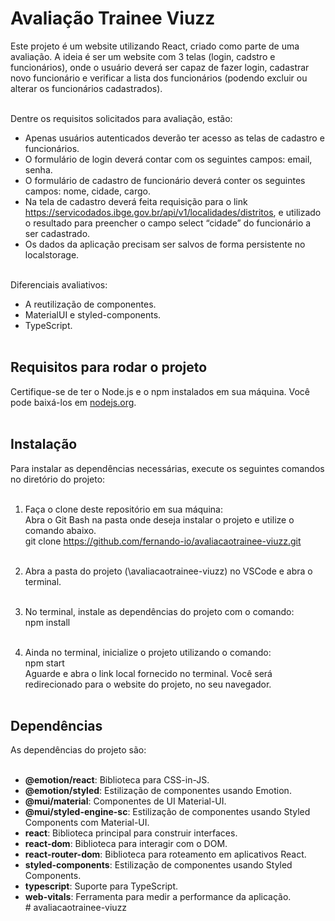<h1>Avaliação Trainee Viuzz</h1>

Este projeto é um website utilizando React, criado como parte de uma avaliação. A ideia é ser um website com 3 telas (login, cadstro e funcionários), onde o usuário deverá ser capaz de fazer login, cadastrar novo funcionário e verificar a lista dos funcionários (podendo excluir ou alterar os funcionários cadastrados).<br><br>

Dentre os requisitos solicitados para avaliação, estão:<br>
- Apenas usuários autenticados deverão ter acesso as telas de cadastro e funcionários.<br>
- O formulário de login deverá contar com os seguintes campos: email, senha.<br>
- O formulário de cadastro de funcionário deverá conter os seguintes campos: nome, cidade, cargo.<br>
- Na tela de cadastro deverá feita requisição para o link<br>
https://servicodados.ibge.gov.br/api/v1/localidades/distritos, e utilizado o resultado para preencher o campo select “cidade” do funcionário a ser cadastrado.<br>
- Os dados da aplicação precisam ser salvos de forma persistente no localstorage.<br><br>

Diferenciais avaliativos:<br>
- A reutilização de componentes.<br>
- MaterialUI e styled-components.<br>
- TypeScript.<br><br>

<h2>Requisitos para rodar o projeto</h2>

Certifique-se de ter o Node.js e o npm instalados em sua máquina. Você pode baixá-los em [nodejs.org](https://nodejs.org/).<br><br>

<h2>Instalação</h2>

Para instalar as dependências necessárias, execute os seguintes comandos no diretório do projeto:<br><br>

1. Faça o clone deste repositório em sua máquina:<br>
   Abra o Git Bash na pasta onde deseja instalar o projeto e utilize o comando abaixo.<br>
   git clone https://github.com/fernando-io/avaliacaotrainee-viuzz.git<br><br>

2. Abra a pasta do projeto (\avaliacaotrainee-viuzz) no VSCode e abra o terminal.<br><br>

3. No terminal, instale as dependências do projeto com o comando:<br>
   npm install<br><br>

4. Ainda no terminal, inicialize o projeto utilizando o comando:<br>
   npm start<br>
   Aguarde e abra o link local fornecido no terminal. Você será redirecionado para o website do projeto, no seu navegador.<br><br>

<h2>Dependências</h2>

As dependências do projeto são:<br><br>

- **@emotion/react**: Biblioteca para CSS-in-JS.<br>
- **@emotion/styled**: Estilização de componentes usando Emotion.<br>
- **@mui/material**: Componentes de UI Material-UI.<br>
- **@mui/styled-engine-sc**: Estilização de componentes usando Styled Components com Material-UI.<br>
- **react**: Biblioteca principal para construir interfaces.<br>
- **react-dom**: Biblioteca para interagir com o DOM.<br>
- **react-router-dom**: Biblioteca para roteamento em aplicativos React.<br>
- **styled-components**: Estilização de componentes usando Styled Components.<br>
- **typescript**: Suporte para TypeScript.<br>
- **web-vitals**: Ferramenta para medir a performance da aplicação.<br>
#   a v a l i a c a o t r a i n e e - v i u z z <br><br>
 
